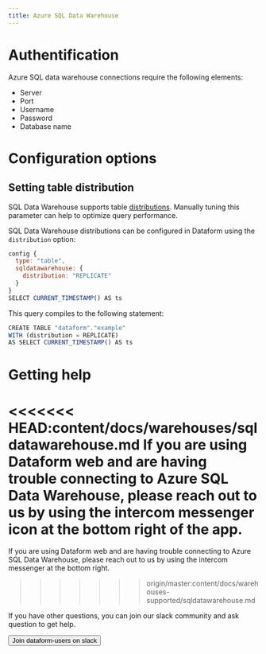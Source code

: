 ```yaml
---
title: Azure SQL Data Warehouse
---
```


# Authentification

Azure SQL data warehouse connections require the following elements:

- Server
- Port
- Username
- Password
- Database name

# Configuration options

## Setting table distribution

SQL Data Warehouse supports table <a target="_blank" rel="noopener" href="https://docs.microsoft.com/en-us/azure/sql-data-warehouse/massively-parallel-processing-mpp-architecture#distributions">distributions</a>.
Manually tuning this parameter can help to optimize query performance.

SQL Data Warehouse distributions can be configured in Dataform using the `distribution` option:

```js
config {
  type: "table",
  sqldatawarehouse: {
    distribution: "REPLICATE"
  }
}
SELECT CURRENT_TIMESTAMP() AS ts
```

This query compiles to the following statement:

```js
CREATE TABLE "dataform"."example"
WITH (distribution = REPLICATE)
AS SELECT CURRENT_TIMESTAMP() AS ts
```

# Getting help

<<<<<<< HEAD:content/docs/warehouses/sqldatawarehouse.md
If you are using Dataform web and are having trouble connecting to Azure SQL Data Warehouse, please reach out to us by using the intercom messenger icon at the bottom right of the app.
=======
If you are using Dataform web and are having trouble connecting to Azure SQL Data Warehouse, please reach out to us by using the intercom messenger at the bottom right.
>>>>>>> origin/master:content/docs/warehouses-supported/sqldatawarehouse.md

If you have other questions, you can join our slack community and ask question to get help.

<a href="https://slack.dataform.co"><button>Join dataform-users on slack</button></a>
